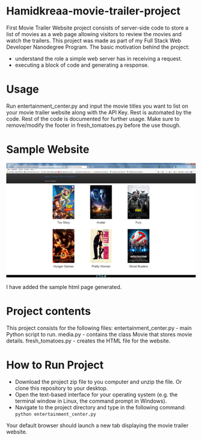 # Hamidkreaa-movie-trailer-project
First Movie Trailer Website project consists of server-side code to store a list of movies as a web page allowing visitors to review the movies and watch the trailers.
This project was made as part of my Full Stack Web Developer Nanodegree Program.
The basic motivation behind the project:
 - understand the role a simple web server has in receiving a request.
 - executing a block of code and generating a response.
# Usage
Run entertainment_center.py and input the movie titles you want to list on your movie trailer website along with the API Key. Rest is automated by the code.
Rest of the code is documented for further usage. Make sure to remove/modify the footer in fresh_tomatoes.py before the use though.
# Sample Website
![Web site Image](/img/movieTrailer.png)

I have added the sample html page generated.


# Project contents
This project consists for the following files:
    entertainment_center.py - main Python script to run.
    media.py - contains the class Movie that stores movie details.
    fresh_tomatoes.py - creates the HTML file for the website.
    
# How to Run Project
* Download the project zip file to you computer and unzip the file. Or clone this repository to your desktop.
* Open the text-based interface for your operating system (e.g. the terminal window in Linux, the command prompt in Windows).
* Navigate to the project directory and type in the following command:
`python entertainment_center.py`

Your default browser should launch a new tab displaying the movie trailer website.
